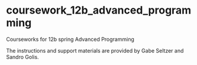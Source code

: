 # coursework_12b_advanced_programming
Courseworks for 12b spring Advanced Programming

The instructions and support materials are provided by Gabe Seltzer and Sandro Golis.

